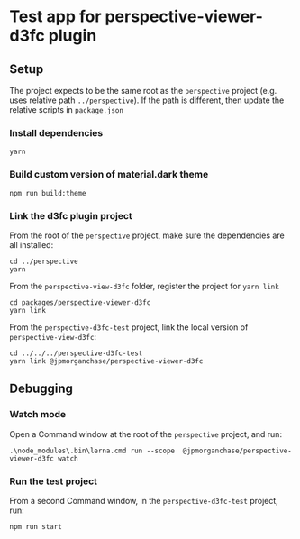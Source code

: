 # Test app for perspective-viewer-d3fc plugin

## Setup

The project expects to be the same root as the `perspective` project (e.g. uses relative path `../perspective`).
If the path is different, then update the relative scripts in `package.json`

### Install dependencies

    yarn

### Build custom version of material.dark theme

    npm run build:theme

### Link the d3fc plugin project

From the root of the `perspective` project, make sure the dependencies are all installed:

    cd ../perspective
    yarn

From the `perspective-view-d3fc` folder, register the project for `yarn link`

    cd packages/perspective-viewer-d3fc
    yarn link

From the `perspective-d3fc-test` project, link the local version of `perspective-view-d3fc`:

    cd ../../../perspective-d3fc-test
    yarn link @jpmorganchase/perspective-viewer-d3fc

## Debugging

### Watch mode

Open a Command window at the root of the `perspective` project, and run:

    .\node_modules\.bin\lerna.cmd run --scope  @jpmorganchase/perspective-viewer-d3fc watch

### Run the test project

From a second Command window, in the `perspective-d3fc-test` project, run:

    npm run start

